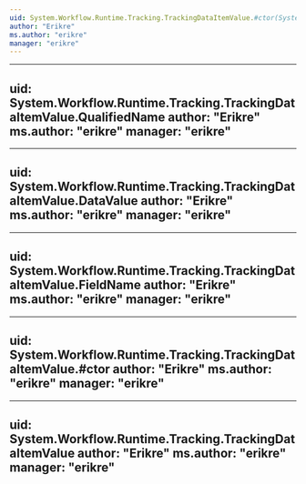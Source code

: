 ```yaml
---
uid: System.Workflow.Runtime.Tracking.TrackingDataItemValue.#ctor(System.String,System.String,System.String)
author: "Erikre"
ms.author: "erikre"
manager: "erikre"
---
```


---
uid: System.Workflow.Runtime.Tracking.TrackingDataItemValue.QualifiedName
author: "Erikre"
ms.author: "erikre"
manager: "erikre"
---

---
uid: System.Workflow.Runtime.Tracking.TrackingDataItemValue.DataValue
author: "Erikre"
ms.author: "erikre"
manager: "erikre"
---

---
uid: System.Workflow.Runtime.Tracking.TrackingDataItemValue.FieldName
author: "Erikre"
ms.author: "erikre"
manager: "erikre"
---

---
uid: System.Workflow.Runtime.Tracking.TrackingDataItemValue.#ctor
author: "Erikre"
ms.author: "erikre"
manager: "erikre"
---

---
uid: System.Workflow.Runtime.Tracking.TrackingDataItemValue
author: "Erikre"
ms.author: "erikre"
manager: "erikre"
---
